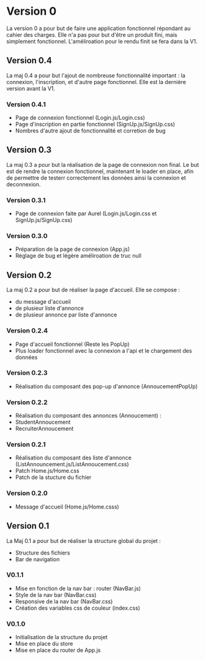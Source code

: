 # Version 0

La version 0 a pour but de faire une application fonctionnel répondant au cahier des charges. Elle n'a pas pour but d'être un produit fini, mais simplement fonctionnel.
L'améliroation pour le rendu finit se fera dans la V1.

## Version 0.4

La maj 0.4 a pour but l'ajout de nombreuse fonctionnalité important : la connexion, l'inscription, et d'autre page fonctionnel. Elle est la dernière version avant la V1.

### Version 0.4.1

- Page de connexion fonctionnel (Login.js/Login.css)
- Page d'inscription en partie fonctionnel (SignUp.js/SignUp.css)
- Nombres d'autre ajout de fonctionnalité et corretion de bug

## Version 0.3

La maj 0.3 a pour but la réalisation de la page de connexion non final.
Le but est de rendre la connexion fonctionnel, maintenant le loader en place, afin de permettre de testerr correctement les données ainsi la connexion et deconnexion.

### Version 0.3.1

- Page de connexion faite par Aurel (Login.js/Login.css et SignUp.js/SignUp.css)

### Version 0.3.0

- Préparation de la page de connexion (App.js)
- Réglage de bug et légère améliroation de truc null

## Version 0.2

La maj 0.2 a pour but de réaliser la page d'accueil. Elle se compose :
 - du message d'accueil
 - de plusieur liste d'annonce
 - de plusieur annonce par liste d'annonce

### Version 0.2.4

 - Page d'accueil fonctionnel (Reste les PopUp)
 - Plus loader fonctionnel avec la connexion a l'api et le chargement des données

### Version 0.2.3

 - Réalisation du composant des pop-up d'annonce (AnnoucementPopUp)

### Version 0.2.2

 - Réalisation du composant des annonces (Annoucement) :
 - StudentAnnoucement
 - RecruiterAnnoucement

### Version 0.2.1

 - Réalisation du composant des liste d'annonce (ListAnnouncement.js/ListAnnoucement.css)
 - Patch Home.js/Home.css
 - Patch de la stucture du fichier

### Version 0.2.0

 - Message d'accueil (Home.js/Home.csss)

## Version 0.1

La Maj 0.1 a pour but de réaliser la structure global du projet :
 - Structure des fichiers
 - Bar de navigation

### V0.1.1

 - Mise en fonction de la nav bar : router (NavBar.js)
 - Style de la nav bar (NavBar.css)
 - Responsive de la nav bar (NavBar.css)
 - Création des variables css de couleur (index.css) 

### V0.1.0

 - Initialisation de la structure du projet
 - Mise en place du store
 - Mise en place du router de App.js